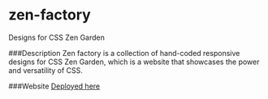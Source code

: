 zen-factory
===========

Designs for CSS Zen Garden


###Description
Zen factory is a collection of hand-coded responsive designs for CSS Zen Garden,
which is a website that showcases the power and versatility of CSS.

###Website
[Deployed here](https://codenameyau.github.io/zen-factory)
